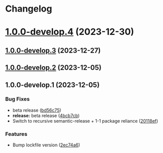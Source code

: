 # Changelog

# [1.0.0-develop.4](https://github.com/Eengineer1/sd-jwt-ts/compare/@eengineer1/sd-jwt-ts-react-native@1.0.0-develop.3...@eengineer1/sd-jwt-ts-react-native@1.0.0-develop.4) (2023-12-30)

## [1.0.0-develop.3](https://github.com/Eengineer1/sd-jwt-ts/compare/@eengineer1/sd-jwt-ts-react-native@1.0.0-develop.2...@eengineer1/sd-jwt-ts-react-native@1.0.0-develop.3) (2023-12-27)

## [1.0.0-develop.2](https://github.com/Eengineer1/sd-jwt-ts/compare/@eengineer1/sd-jwt-ts-react-native@1.0.0-develop.1...@eengineer1/sd-jwt-ts-react-native@1.0.0-develop.2) (2023-12-05)

## 1.0.0-develop.1 (2023-12-05)

### Bug Fixes

* beta release ([bd56c75](https://github.com/Eengineer1/sd-jwt-ts/commit/bd56c7573feb37f148764fc6aa64e52dba83110b))
* **release:** beta release ([4bcb7cb](https://github.com/Eengineer1/sd-jwt-ts/commit/4bcb7cb12af9db1beda2e9105750f1bf9e168d69))
* Switch to recursive semantic-release + 1-1 package reliance ([20118ef](https://github.com/Eengineer1/sd-jwt-ts/commit/20118ef3c7627af8f86d40e08a88a8a7eb2e6531))

### Features

* Bump lockfile version ([2ec74a6](https://github.com/Eengineer1/sd-jwt-ts/commit/2ec74a61c6a1feed2288ccedb2bd4c4f2fb27308))
